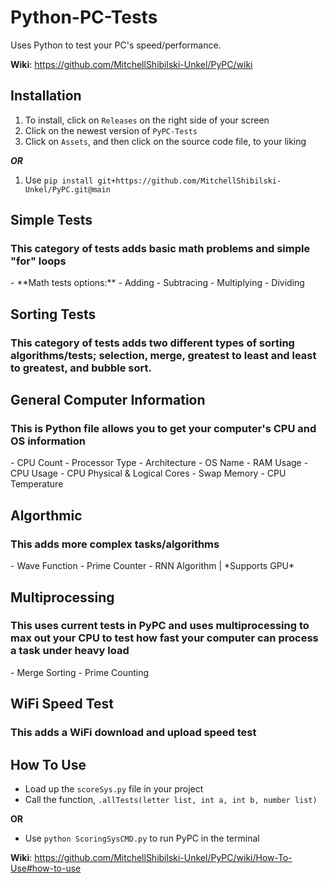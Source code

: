# Python-PC-Tests
Uses Python to test your PC's speed/performance. 

**Wiki**: https://github.com/MitchellShibilski-Unkel/PyPC/wiki

## Installation
1. To install, click on `Releases` on the right side of your screen 
2. Click on the newest version of `PyPC-Tests`
3. Click on `Assets`, and then click on the source code file, to your liking

___OR___

1. Use `pip install git+https://github.com/MitchellShibilski-Unkel/PyPC.git@main`

## Simple Tests
<h3> This category of tests adds basic math problems and simple "for" loops </h3>
- **Math tests options:**
    - Adding
    - Subtracing
    - Multiplying
    - Dividing

## Sorting Tests
<h3> This category of tests adds two different types of sorting algorithms/tests; selection, merge, greatest to least and least to greatest, and bubble sort. </h3>

## General Computer Information
<h3> This is Python file allows you to get your computer's CPU and OS information </h3>
    - CPU Count
    - Processor Type
    - Architecture
    - OS Name
    - RAM Usage
    - CPU Usage
    - CPU Physical & Logical Cores
    - Swap Memory
    - CPU Temperature
      
## Algorthmic
<h3> This adds more complex tasks/algorithms </h3>
    - Wave Function
    - Prime Counter
    - RNN Algorithm | *Supports GPU*

## Multiprocessing
<h3> This uses current tests in PyPC and uses multiprocessing to max out your CPU to test how fast your computer can process a task under heavy load </h3>
    - Merge Sorting
    - Prime Counting
 
## WiFi Speed Test
<h3> This adds a WiFi download and upload speed test </h3>



## How To Use
- Load up the `scoreSys.py` file in your project
- Call the function, `.allTests(letter list, int a, int b, number list)`

__OR__

- Use `python ScoringSysCMD.py` to run PyPC in the terminal

**Wiki**: https://github.com/MitchellShibilski-Unkel/PyPC/wiki/How-To-Use#how-to-use
